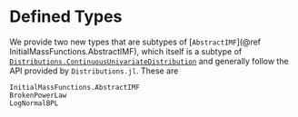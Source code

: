 # Defined Types
We provide two new types that are subtypes of [`AbstractIMF`](@ref InitialMassFunctions.AbstractIMF), which itself is a subtype of [`Distributions.ContinuousUnivariateDistribution`](https://juliastats.org/Distributions.jl/latest/univariate/#univariates) and generally follow the API provided by `Distributions.jl`. These are

```@docs
InitialMassFunctions.AbstractIMF
BrokenPowerLaw
LogNormalBPL
```